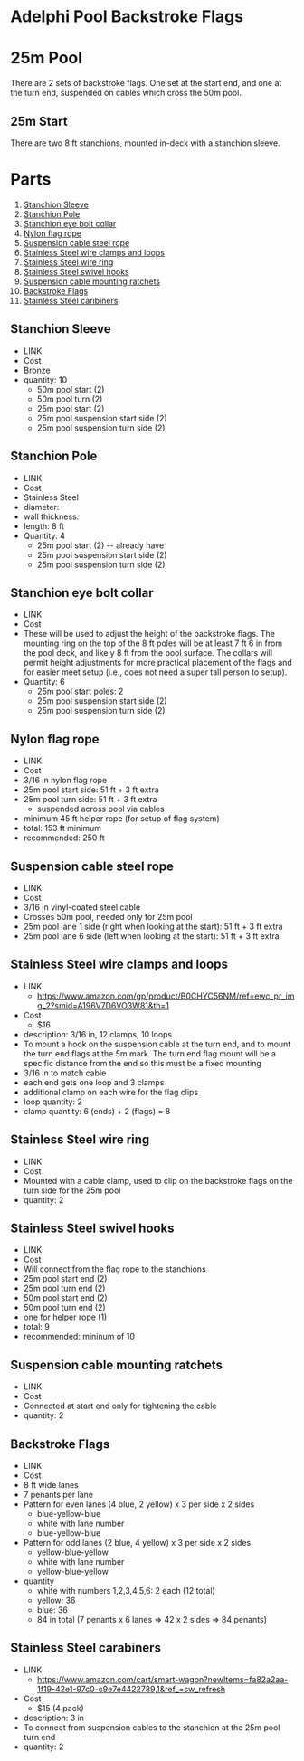 # Adelphi Pool Backstroke Flags

# 25m Pool

There are 2 sets of backstroke flags. One set at the start end, and one at the turn end,
suspended on cables which cross the 50m pool.

## 25m Start

There are two 8 ft stanchions, mounted in-deck with a stanchion sleeve.

# Parts

1. [Stanchion Sleeve](#stanchion-sleeve)
1. [Stanchion Pole](#stanchion-pole)
1. [Stanchion eye bolt collar](#stanchion-eye-bolt-collar)
1. [Nylon flag rope](#nylon-flag-rope)
1. [Suspension cable steel rope](#suspension-cable-steel-rope)
1. [Stainless Steel wire clamps and loops](#stainless-steel-wire-clamps-and-loops)
1. [Stainless Steel wire ring](#stainless-steel-wire-ring)
1. [Stainless Steel swivel hooks](#stainless-steel-swivel-hooks)
1. [Suspension cable mounting ratchets](#suspension-cable-mounting-ratchets)
1. [Backstroke Flags](#backstroke-flags)
1. [Stainless Steel caribiners](#stainless-steel-carabiners)

## Stanchion Sleeve
  * LINK
  * Cost
  * Bronze
  * quantity: 10
    * 50m pool start (2)
    * 50m pool turn (2)
    * 25m pool start (2)
    * 25m pool suspension start side (2)
    * 25m pool suspension turn side (2)

## Stanchion Pole
  * LINK
  * Cost
  * Stainless Steel
  * diameter:
  * wall thickness:
  * length: 8 ft
  * Quantity: 4
    * 25m pool start (2) -- already have
    * 25m pool suspension start side (2)
    * 25m pool suspension turn side (2)

## Stanchion eye bolt collar
  * LINK
  * Cost
  * These will be used to adjust the height of the backstroke flags. The mounting ring on the top of the
    8 ft poles will be at least 7 ft 6 in from the pool deck, and likely 8 ft from the pool surface.  The
    collars will permit height adjustments for more practical placement of the flags and for easier meet setup
    (i.e., does not need a super tall person to setup).
  * Quantity: 6
    * 25m pool start poles: 2
    * 25m pool suspension start side (2)
    * 25m pool suspension turn side (2)

## Nylon flag rope
  * LINK
  * Cost
  * 3/16 in nylon flag rope
  * 25m pool start side: 51 ft + 3 ft extra
  * 25m pool turn side: 51 ft + 3 ft extra
    * suspended across pool via cables
  * minimum 45 ft helper rope (for setup of flag system)
  * total: 153 ft minimum
  * recommended: 250 ft

## Suspension cable steel rope
  * LINK
  * Cost
  * 3/16 in vinyl-coated steel cable
  * Crosses 50m pool, needed only for 25m pool
  * 25m pool lane 1 side (right when looking at the start): 51 ft + 3 ft extra
  * 25m pool lane 6 side (left when looking at the start): 51 ft + 3 ft extra

## Stainless Steel wire clamps and loops
  * LINK
    * https://www.amazon.com/gp/product/B0CHYC56NM/ref=ewc_pr_img_2?smid=A196V7D6VO3W81&th=1
  * Cost
    * $16
  * description: 3/16 in, 12 clamps, 10 loops
  * To mount a hook on the suspension cable at the turn end, and to mount the turn end flags at the 5m mark.   The turn
    end flag mount will be a specific distance from the end so this must be a fixed mounting
  * 3/16 in to match cable
  * each end gets one loop and 3 clamps
  * additional clamp on each wire for the flag clips
  * loop quantity: 2 
  * clamp quantity: 6 (ends) + 2 (flags) = 8

## Stainless Steel wire ring
  * LINK
  * Cost
  * Mounted with a cable clamp, used to clip on the backstroke flags on the turn side for the 25m pool
  * quantity: 2
  
## Stainless Steel swivel hooks
  * LINK
  * Cost
  * Will connect from the flag rope to the stanchions
  * 25m pool start end (2)
  * 25m pool turn end (2)
  * 50m pool start end (2)
  * 50m pool turn end (2)
  * one for helper rope (1)
  * total: 9
  * recommended: mininum of 10

## Suspension cable mounting ratchets
  * LINK
  * Cost
  * Connected at start end only for tightening the cable
  * quantity: 2

## Backstroke Flags
  * LINK
  * Cost
  * 8 ft wide lanes
  * 7 penants per lane
  * Pattern for even lanes (4 blue, 2 yellow) x 3 per side x 2 sides
    * blue-yellow-blue
    * white with lane number
    * blue-yellow-blue
  * Pattern for odd lanes (2 blue, 4 yellow) x 3 per side x 2 sides
    * yellow-blue-yellow
    * white with lane number
    * yellow-blue-yellow
  * quantity
    * white with numbers 1,2,3,4,5,6: 2 each (12 total)
    * yellow: 36
    * blue: 36
    * 84 in total (7 penants x 6 lanes => 42 x 2 sides  => 84 penants)

## Stainless Steel carabiners
  * LINK
    * https://www.amazon.com/cart/smart-wagon?newItems=fa82a2aa-1f19-42e1-97c0-c9e7e4422789,1&ref_=sw_refresh
  * Cost
    * $15 (4 pack)
  * description: 3 in
  * To connect from suspension cables to the stanchion at the 25m pool turn end
  * quantity: 2
